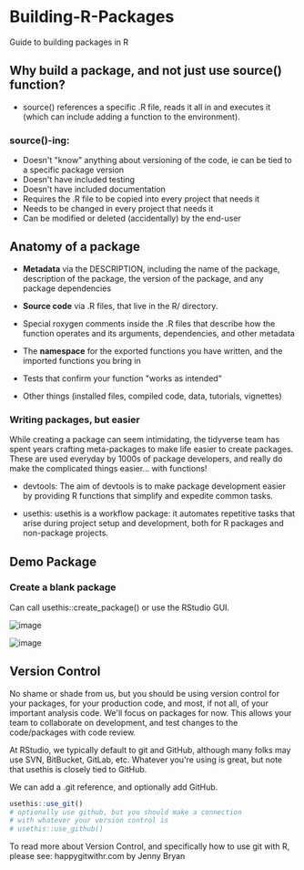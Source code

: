 # Building-R-Packages

Guide to building packages in R

## Why build a package, and not just use source() function?

* source() references a specific .R file, reads it all in and executes it (which can include adding a function to the environment).

### source()-ing: 

* Doesn't "know" anything about versioning of the code, ie can be tied to a specific package version
* Doesn't have included testing
* Doesn't have included documentation
* Requires the .R file to be copied into every project that needs it
* Needs to be changed in every project that needs it
* Can be modified or deleted (accidentally) by the end-user


## Anatomy of a package

* **Metadata** via the DESCRIPTION, including the name of the package, description of the package, the version of the package, and any package dependencies

* **Source code** via .R files, that live in the R/ directory.

* Special roxygen comments inside the .R files that describe how the function operates and its arguments, dependencies, and other metadata

* The **namespace** for the exported functions you have written, and the imported functions you bring in

* Tests that confirm your function "works as intended"

* Other things (installed files, compiled code, data, tutorials, vignettes)


### Writing packages, but easier

While creating a package can seem intimidating, the tidyverse team has spent years crafting meta-packages to make life easier to create packages. These are used everyday by 1000s of package developers, and really do make the complicated things easier... with functions!

* devtools:
The aim of devtools is to make package development easier by providing R functions that simplify and expedite common tasks.

* usethis:
usethis is a workflow package: it automates repetitive tasks that arise during project setup and development, both for R packages and non-package projects.

## Demo Package 

### Create a blank package

Can call usethis::create_package() or use the RStudio GUI.

![image](https://user-images.githubusercontent.com/11299574/137598026-ed05acd8-2a90-4c98-8f08-6a5a558a0c78.png)

![image](https://user-images.githubusercontent.com/11299574/137598043-8f55339a-a317-424c-8df0-f47ccefc23e7.png)



## Version Control

No shame or shade from us, but you should be using version control for your packages, for your production code, and most, if not all, of your important analysis code. We'll focus on packages for now. This allows your team to collaborate on development, and test changes to the code/packages with code review.

At RStudio, we typically default to git and GitHub, although many folks may use SVN, BitBucket, GitLab, etc. Whatever you're using is great, but note that usethis is closely tied to GitHub.

We can add a .git reference, and optionally add GitHub.
```r
usethis::use_git()
# optionally use github, but you should make a connection
# with whatever your version control is
# usethis::use_github()
```
To read more about Version Control, and specifically how to use git with R, please see: happygitwithr.com by Jenny Bryan
